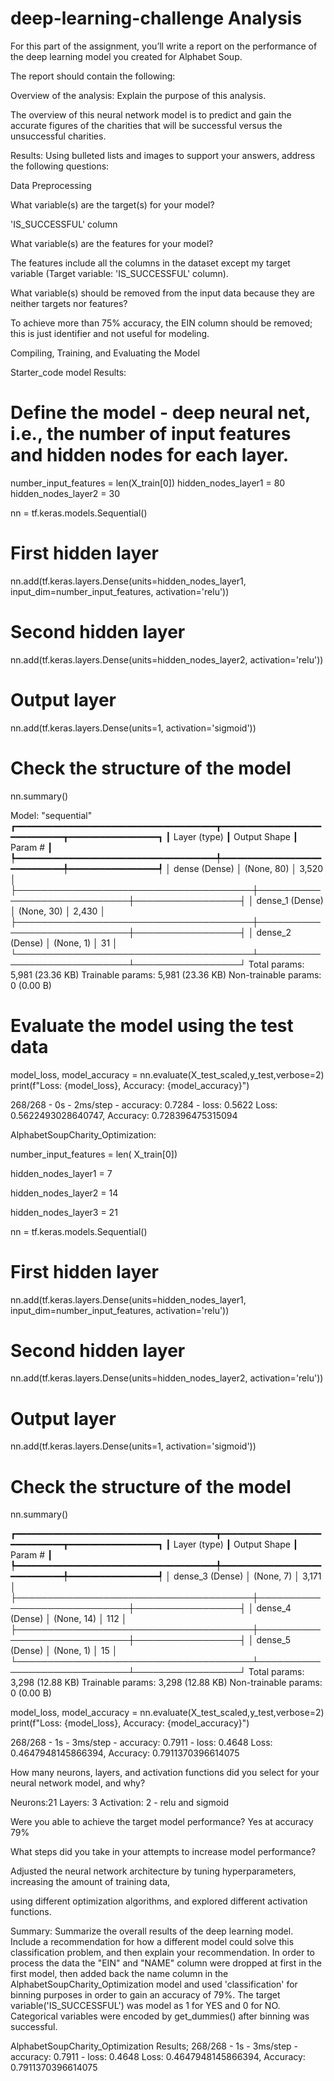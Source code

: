 # deep-learning-challenge Analysis


For this part of the assignment, you’ll write a report on the performance of the deep learning model you created for Alphabet Soup.

The report should contain the following:

Overview of the analysis: Explain the purpose of this analysis.

The overview of this neural network model is to predict and gain the accurate figures of the charities that will be successful versus the unsuccessful charities. 

Results: Using bulleted lists and images to support your answers, address the following questions:

Data Preprocessing

What variable(s) are the target(s) for your model?

'IS_SUCCESSFUL' column

What variable(s) are the features for your model?

The features include all the columns in the dataset except my target variable (Target variable: 'IS_SUCCESSFUL' column).

What variable(s) should be removed from the input data because they are neither targets nor features?

To achieve more than 75% accuracy, the EIN column should be removed; this is just identifier and not useful for modeling.

Compiling, Training, and Evaluating the Model

Starter_code model Results:

# Define the model - deep neural net, i.e., the number of input features and hidden nodes for each layer.
number_input_features = len(X_train[0])
hidden_nodes_layer1 = 80
hidden_nodes_layer2 = 30

nn = tf.keras.models.Sequential()

# First hidden layer
nn.add(tf.keras.layers.Dense(units=hidden_nodes_layer1, input_dim=number_input_features, activation='relu'))

# Second hidden layer
nn.add(tf.keras.layers.Dense(units=hidden_nodes_layer2, activation='relu'))

# Output layer
nn.add(tf.keras.layers.Dense(units=1, activation='sigmoid'))

# Check the structure of the model
nn.summary()

Model: "sequential"
┏━━━━━━━━━━━━━━━━━━━━━━━━━━━━━━━━━━━━━━┳━━━━━━━━━━━━━━━━━━━━━━━━━━━━━┳━━━━━━━━━━━━━━━━━┓
┃ Layer (type)                         ┃ Output Shape                ┃         Param # ┃
┡━━━━━━━━━━━━━━━━━━━━━━━━━━━━━━━━━━━━━━╇━━━━━━━━━━━━━━━━━━━━━━━━━━━━━╇━━━━━━━━━━━━━━━━━┩
│ dense (Dense)                        │ (None, 80)                  │           3,520 │
├──────────────────────────────────────┼─────────────────────────────┼─────────────────┤
│ dense_1 (Dense)                      │ (None, 30)                  │           2,430 │
├──────────────────────────────────────┼─────────────────────────────┼─────────────────┤
│ dense_2 (Dense)                      │ (None, 1)                   │              31 │
└──────────────────────────────────────┴─────────────────────────────┴─────────────────┘
 Total params: 5,981 (23.36 KB)
 Trainable params: 5,981 (23.36 KB)
 Non-trainable params: 0 (0.00 B)

# Evaluate the model using the test data
model_loss, model_accuracy = nn.evaluate(X_test_scaled,y_test,verbose=2)
print(f"Loss: {model_loss}, Accuracy: {model_accuracy}")

268/268 - 0s - 2ms/step - accuracy: 0.7284 - loss: 0.5622
Loss: 0.5622493028640747, Accuracy: 0.728396475315094



AlphabetSoupCharity_Optimization:

number_input_features = len( X_train[0])

hidden_nodes_layer1 = 7

hidden_nodes_layer2 = 14

hidden_nodes_layer3 = 21

nn = tf.keras.models.Sequential()

# First hidden layer

nn.add(tf.keras.layers.Dense(units=hidden_nodes_layer1, input_dim=number_input_features, activation='relu'))

# Second hidden layer

nn.add(tf.keras.layers.Dense(units=hidden_nodes_layer2, activation='relu'))

# Output layer

nn.add(tf.keras.layers.Dense(units=1, activation='sigmoid'))

# Check the structure of the model

nn.summary()

┏━━━━━━━━━━━━━━━━━━━━━━━━━━━━━━━━━━━━━━┳━━━━━━━━━━━━━━━━━━━━━━━━━━━━━┳━━━━━━━━━━━━━━━━━┓
┃ Layer (type)                         ┃ Output Shape                ┃         Param # ┃
┡━━━━━━━━━━━━━━━━━━━━━━━━━━━━━━━━━━━━━━╇━━━━━━━━━━━━━━━━━━━━━━━━━━━━━╇━━━━━━━━━━━━━━━━━┩
│ dense_3 (Dense)                      │ (None, 7)                   │           3,171 │
├──────────────────────────────────────┼─────────────────────────────┼─────────────────┤
│ dense_4 (Dense)                      │ (None, 14)                  │             112 │
├──────────────────────────────────────┼─────────────────────────────┼─────────────────┤
│ dense_5 (Dense)                      │ (None, 1)                   │              15 │
└──────────────────────────────────────┴─────────────────────────────┴─────────────────┘
 Total params: 3,298 (12.88 KB)
 Trainable params: 3,298 (12.88 KB)
 Non-trainable params: 0 (0.00 B)

model_loss, model_accuracy = nn.evaluate(X_test_scaled,y_test,verbose=2)
print(f"Loss: {model_loss}, Accuracy: {model_accuracy}")

268/268 - 1s - 3ms/step - accuracy: 0.7911 - loss: 0.4648
Loss: 0.4647948145866394, Accuracy: 0.7911370396614075

How many neurons, layers, and activation functions did you select for your neural network model, and why?

Neurons:21
Layers: 3
Activation: 2 - relu and sigmoid

Were you able to achieve the target model performance?
Yes at accuracy 79%

What steps did you take in your attempts to increase model performance?

Adjusted the neural network architecture by tuning hyperparameters, increasing the amount of training data, 

using different optimization algorithms, and explored different activation functions.

Summary: Summarize the overall results of the deep learning model. Include a recommendation for how a different model could solve this classification problem, and then explain your recommendation.
In order to process the data the "EIN" and "NAME" column were dropped at first in the first model, then added back the name column in the AlphabetSoupCharity_Optimization model and used 'classification' for binning purposes in order to gain an accuracy of 79%. The target variable('IS_SUCCESSFUL') was model as 1 for YES and 0 for NO. Categorical variables were encoded by get_dummies() after binning was successful.

AlphabetSoupCharity_Optimization Results;
268/268 - 1s - 3ms/step - accuracy: 0.7911 - loss: 0.4648
Loss: 0.4647948145866394, Accuracy: 0.7911370396614075